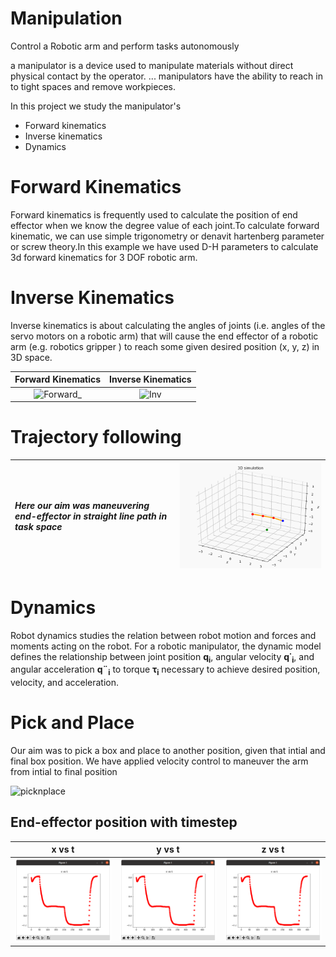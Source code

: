 # Manipulation 
Control a Robotic arm and perform tasks autonomously


 a manipulator is a device used to manipulate materials without direct physical contact by the operator. ... manipulators have the ability to reach in to tight spaces and remove workpieces.
 
 In this project we study the manipulator's 
 
 - Forward kinematics 
 - Inverse kinematics 
 - Dynamics

# Forward Kinematics

 Forward kinematics is frequently used to calculate the position of end effector when we know the degree value of each joint.To calculate forward kinematic, we can use simple trigonometry or denavit hartenberg parameter or screw theory.In this example we have used D-H parameters to calculate 3d forward kinematics for 3 DOF robotic arm.


 # Inverse Kinematics 
   Inverse kinematics is about calculating the angles of joints (i.e. angles of the servo motors on a robotic arm) that will cause the end effector of a robotic arm (e.g. robotics gripper ) to reach some given desired position (x, y, z) in 3D space. 
   
|Forward Kinematics   | Inverse Kinematics   | 
|:-------------------:|:--------------------:|
|![Forward_](https://user-images.githubusercontent.com/70883690/118961286-ca3f5500-b981-11eb-9077-21a34d389091.gif)|![Inv](https://user-images.githubusercontent.com/70883690/118954284-3c606b80-b97b-11eb-867e-dd71b803e61b.gif)|

# Trajectory following
| *Here our aim was maneuvering end-effector in straight line path in task space* |![](https://github.com/IvLabs/manipulation/blob/main/Results/st_line.gif)|
|:----------------------------------------------------------------------------|------------------------------------------------------------------------:|

# Dynamics
  Robot dynamics studies the relation between robot motion and forces and moments acting on the robot. For a robotic manipulator, the dynamic model defines the relationship between joint position **q<sub>i</sub>**, angular velocity **q˙<sub>i</sub>**, and angular acceleration **q¨<sub>i</sub>** to torque **τ<sub>i</sub>** necessary to achieve desired position, velocity, and acceleration.
  
 # Pick and Place
  Our aim was to pick a box and place to another position, given that intial and final box position. We have applied velocity control to maneuver the arm from intial to final position
  
![picknplace](https://github.com/IvLabs/manipulation/blob/main/pick_place_Results/pick-place.gif)
## End-effector position with timestep 
|x vs t   | y vs t   | z vs t|
|:-------:|:--------:|:-----:|
|![](/pick_place_Results/x_vs_t.png)|![](/pick_place_Results/x_vs_t.png)|![](/pick_place_Results/x_vs_t.png)|

 
 
